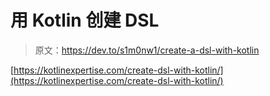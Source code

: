 # 用 Kotlin 创建 DSL

> 原文：<https://dev.to/s1m0nw1/create-a-dsl-with-kotlin>

[https://kotlinexpertise.com/create-dsl-with-kotlin/](https://kotlinexpertise.com/create-dsl-with-kotlin/)
